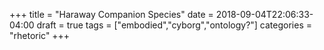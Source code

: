 +++
title = "Haraway Companion Species"
date = 2018-09-04T22:06:33-04:00
draft = true
tags = ["embodied","cyborg","ontology?"]
categories = "rhetoric"
+++
